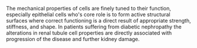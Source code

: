 
The mechanical properties of cells are finely tuned to their function, especially epithelial cells who's core role is to form active structural surfaces where correct functioning is a direct result of appropriate strength, stiffness, and shape. In patients suffering from diabetic nephropathy the alterations in renal tubule cell properties are directly associated with progression of the disease and further kidney damage. 
